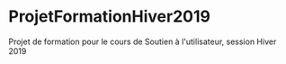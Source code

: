 # ProjetFormationHiver2019
Projet de formation pour le cours de Soutien à l'utilisateur, session Hiver 2019
